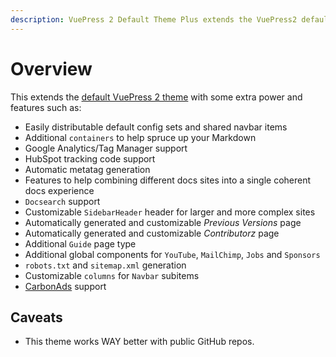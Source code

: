 ```yaml
---
description: VuePress 2 Default Theme Plus extends the VuePress2 default theme with some extra power and features.
---
```


# Overview

This extends the [default VuePress 2 theme](https://v2.vuepress.vuejs.org/reference/default-theme/config.html#basic-config) with some extra power and features such as:

* Easily distributable default config sets and shared navbar items
* Additional `containers` to help spruce up your Markdown
* Google Analytics/Tag Manager support
* HubSpot tracking code support
* Automatic metatag generation
* Features to help combining different docs sites into a single coherent docs experience
* `Docsearch` support
* Customizable `SidebarHeader` header for larger and more complex sites
* Automatically generated and customizable _Previous Versions_ page
* Automatically generated and customizable _Contributorz_ page
* Additional `Guide` page type
* Additional global components for `YouTube`,  `MailChimp`, `Jobs` and `Sponsors`
* `robots.txt` and `sitemap.xml` generation
* Customizable `columns` for `Navbar` subitems
* [CarbonAds](https://www.carbonads.net/) support

## Caveats

* This theme works WAY better with public GitHub repos.
